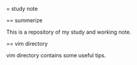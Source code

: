 = study note

== summerizeThis is a repository of my study and working note.== vim directoryvim directory contains some useful tips.